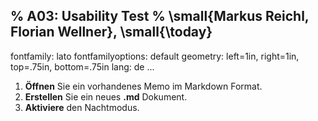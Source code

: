 % A03: Usability Test
% \small{Markus Reichl, Florian Wellner}, \small{\today}
---
fontfamily: lato
fontfamilyoptions: default
geometry: left=1in, right=1in, top=.75in, bottom=.75in
lang: de
...

1. **Öffnen** Sie ein vorhandenes Memo im Markdown Format.
2. **Erstellen** Sie ein neues **.md** Dokument.
3. **Aktiviere** den Nachtmodus.
